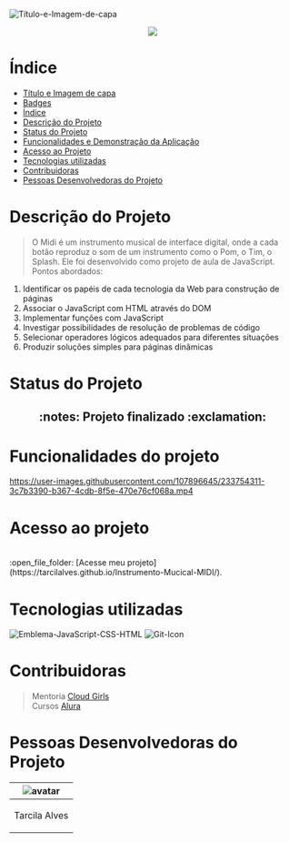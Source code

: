 ![Título-e-Imagem-de-capa](https://user-images.githubusercontent.com/107896645/233751066-1cf796f9-7f0a-45b1-9e06-5380b308cdcc.jpg)

<p align="center">
<img src="https://img.shields.io/badge/<STATUS>- FINALIZADO -<COLOR>"> 
</p>

# Índice

* [Título e Imagem de capa](#Título-e-Imagem-de-capa)
* [Badges](#badges)
* [Índice](#índice)
* [Descrição do Projeto](#descrição-do-projeto)
* [Status do Projeto](#status-do-Projeto)
* [Funcionalidades e Demonstração da Aplicação](#funcionalidades-e-demonstração-da-aplicação)
* [Acesso ao Projeto](#acesso-ao-projeto)
* [Tecnologias utilizadas](#tecnologias-utilizadas)
* [Contribuidoras](#contribuidoras)
* [Pessoas Desenvolvedoras do Projeto](#pessoas-desenvolvedoras)


# Descrição do Projeto


> O Midi é um instrumento musical de interface digital, onde a cada botão reproduz o som de um instrumento como o Pom, o Tim, o Splash. Ele foi desenvolvido como projeto de aula de JavaScript. Pontos abordados:
1. Identificar os papéis de cada tecnologia da Web para construção de páginas
1. Associar o JavaScript com HTML através do DOM
1. Implementar funções com JavaScript
1. Investigar possibilidades de resolução de problemas de código
1. Selecionar operadores lógicos adequados para diferentes situações
1. Produzir soluções simples para páginas dinâmicas

# Status do Projeto
<h2 align="center"> 
    :notes:  Projeto finalizado  :exclamation:
</h4>

# Funcionalidades do projeto

https://user-images.githubusercontent.com/107896645/233754311-3c7b3390-b367-4cdb-8f5e-470e76cf068a.mp4

# Acesso ao projeto

<br>
:open_file_folder: [Acesse meu projeto](https://tarcilalves.github.io/Instrumento-Mucical-MIDI/).


# Tecnologias utilizadas

![Emblema-JavaScript-CSS-HTML](https://user-images.githubusercontent.com/107896645/233755252-faad8614-2a22-403c-a1f2-4262c62f12ab.png)
![Git-Icon](https://user-images.githubusercontent.com/107896645/233755258-a03d3976-89e4-4e29-9d62-7b3ab7901d5a.png)

# Contribuidoras

> Mentoria [Cloud Girls](https://www.cloudgirls.com.br)<br>
> Cursos [Alura](https://cursos.alura.com.br/)


# Pessoas Desenvolvedoras do Projeto

| ![avatar](https://user-images.githubusercontent.com/107896645/233757777-b221b5ef-c2db-4613-a8bf-88b5db11ec16.png)  |
| ------------- |
| <p align="center">Tarcila Alves</p> | 






